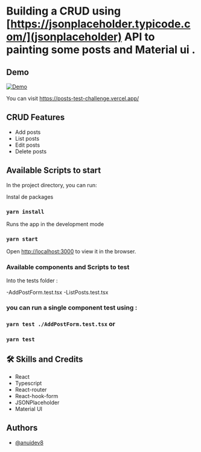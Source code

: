 # Building a CRUD using [https://jsonplaceholder.typicode.com/](jsonplaceholder) API to painting some posts and Material ui .

## Demo

[![Demo](https://res.cloudinary.com/dqhme1rod/image/upload/v1666757142/machine/a5al4gmakwyyzqkuvqfn.png)](https://res.cloudinary.com/dqhme1rod/video/upload/v1666757180/machine/bvudxj8n6ytxbkz2zeon.mp4)

You can visit
https://posts-test-challenge.vercel.app/

## CRUD Features

- Add posts
- List posts
- Edit posts
- Delete posts

## Available Scripts to start

In the project directory, you can run:

Instal de packages

### `yarn install`

Runs the app in the development mode

### `yarn start`

Open [http://localhost:3000](http://localhost:3000) to view it in the browser.

### Available components and Scripts to test

Into the tests folder :

-AddPostForm.test.tsx
-ListPosts.test.tsx

### you can run a single component test using :

### `yarn test ./AddPostForm.test.tsx` or

### `yarn test`

## 🛠 Skills and Credits

- React
- Typescript
- React-router
- React-hook-form
- JSONPlaceholder
- Material UI

## Authors

- [@anuidev8](https://www.github.com/anuidev8)
